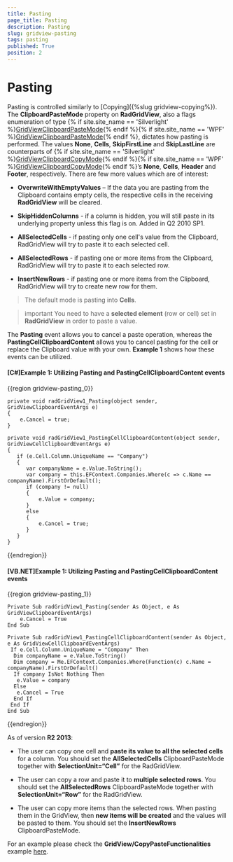```yaml
---
title: Pasting
page_title: Pasting
description: Pasting
slug: gridview-pasting
tags: pasting
published: True
position: 2
---
```


# Pasting

Pasting is controlled similarly to [Copying]({%slug gridview-copying%}). The __ClipboardPasteMode__ property on __RadGridView__, also a flags enumeration of type 
  {% if site.site_name == 'Silverlight' %}[GridViewClipboardPasteMode](http://www.telerik.com/help/silverlight/t_telerik_windows_controls_gridviewclipboardpastemode.html){% endif %}{% if site.site_name == 'WPF' %}[GridViewClipboardPasteMode](http://www.telerik.com/help/wpf/t_telerik_windows_controls_gridviewclipboardpastemode.html){% endif %}, dictates how pasting is performed. The values __None__, __Cells__, __SkipFirstLine__ and __SkipLastLine__ are counterparts of 
  {% if site.site_name == 'Silverlight' %}[GridViewClipboardCopyMode](http://www.telerik.com/help/silverlight/t_telerik_windows_controls_gridviewclipboardpastemode.html){% endif %}{% if site.site_name == 'WPF' %}[GridViewClipboardCopyMode](http://www.telerik.com/help/wpf/t_telerik_windows_controls_gridviewclipboardcopymode.html){% endif %}’s __None__, __Cells__, __Header__ and __Footer__, respectively. There are few more values which are of interest:

* __OverwriteWithEmptyValues__ – If the data you are pasting from the Clipboard contains empty cells, the respective cells in the receiving __RadGridView__ will be cleared.
            

* __SkipHiddenColumns__ - if a column is hidden, you will still paste in its underlying property unless this flag is on. Added in Q2 2010 SP1.
            

* __AllSelectedCells__ - if pasting only one cell's value from the Clipboard, RadGridView will try to paste it to each selected cell.
            

* __AllSelectedRows__ - if pasting one or more items from the Clipboard, RadGridView will try to paste it to each selected row.
            

* __InsertNewRows__ - if pasting one or more items from the Clipboard, RadGridView will try to create new row for them.
            

>The default mode is pasting into __Cells__.

>important You need to have a __selected element__ (row or cell) set in __RadGridView__ in order to paste a value. 
          

The __Pasting__ event allows you to cancel a paste operation, whereas the __PastingCellClipboardContent__ allows you to cancel pasting for the cell or replace the Clipboard value with your own. __Example 1__ shows how these events can be utilized.
         

#### __[C#]Example 1: Utilizing Pasting and PastingCellClipboardContent events__

{{region gridview-pasting_0}}
	
	private void radGridView1_Pasting(object sender, GridViewClipboardEventArgs e)
	{
	    e.Cancel = true;
	}
	
	private void radGridView1_PastingCellClipboardContent(object sender, GridViewCellClipboardEventArgs e)
	{
	   if (e.Cell.Column.UniqueName == "Company")
	   {
	      var companyName = e.Value.ToString();
	      var company = this.EFContext.Companies.Where(c => c.Name == companyName).FirstOrDefault();
	      if (company != null)
	      {
	          e.Value = company;
	      }
	      else
	      {
	          e.Cancel = true;
	      }
	   }
	}
{{endregion}}

#### __[VB.NET]Example 1: Utilizing Pasting and PastingCellClipboardContent events__

{{region gridview-pasting_1}}

    Private Sub radGridView1_Pasting(sender As Object, e As GridViewClipboardEventArgs)
        e.Cancel = True
    End Sub
	    
	Private Sub radGridView1_PastingCellClipboardContent(sender As Object, e As GridViewCellClipboardEventArgs)
	 If e.Cell.Column.UniqueName = "Company" Then
	  Dim companyName = e.Value.ToString()
	  Dim company = Me.EFContext.Companies.Where(Function(c) c.Name = companyName).FirstOrDefault()
	  If company IsNot Nothing Then
	   e.Value = company
	  Else
	   e.Cancel = True
	  End If
	 End If
	End Sub
{{endregion}}

As of version __R2 2013__:
        

* The user can copy one cell and __paste its value to all the selected cells__ for a column. You should set the __AllSelectedCells__ ClipboardPasteMode together with __SelectionUnit=“Cell”__ for the RadGridView.
            

* The user can copy a row and paste it to __multiple selected rows__. You should set the __AllSelectedRows__ ClipboardPasteMode together with __SelectionUnit=“Row”__ for the RadGridView.
            

* The user can copy more items than the selected rows. When pasting them in the GridView, then __new items will be created__ and the values will be pasted to them. You should set the __InsertNewRows__ ClipboardPasteMode.
            

For an example please check the __GridView/CopyPasteFunctionalities__ example [here](https://github.com/telerik/xaml-sdk/).
        
